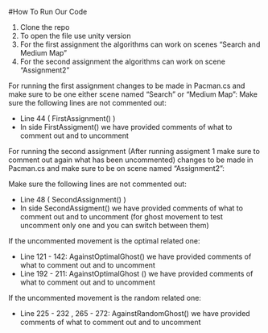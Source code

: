 #How To Run Our Code
1. Clone the repo
2. To open the file use unity version 
3. For the first assignment the algorithms can work on scenes “Search and Medium Map”
4. For the second assignment the algorithms can work on scene “Assignment2”

For running the first assignment changes to be made in Pacman.cs and make sure to be one either scene named “Search” or “Medium Map”:
Make sure the following lines are not commented out:
- Line 44 ( FirstAssignment() )
- In side FirstAssigment() we have provided comments of what to comment out and to uncomment

For running the second assignment (After running assigment 1 make sure to comment out again what has been uncommented) changes to be made in Pacman.cs  and make sure to be on scene named “Assignment2”:

Make sure the following lines are not commented out:
- Line 48 ( SecondAssignment() )
- In side SecondAssigment() we have provided comments of what to comment out and to uncomment (for ghost movement to test uncomment only one and you can switch between them)

If the uncommented movement is the optimal related one:

- Line 121 - 142: AgainstOptimalGhost() we have provided comments of what to comment out and to uncomment
- Line 192 - 211: AgainstOptimalGhost () we have provided comments of what to comment out and to uncomment

If the uncommented movement is the random related one:
- Line 225 - 232 , 265 - 272: AgainstRandomGhost() we have provided comments of what to comment out and to uncomment

